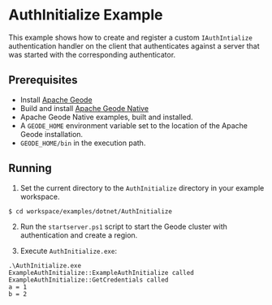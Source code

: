 # AuthInitialize Example
This example shows how to create and register a custom `IAuthIntialize` authentication
handler on the client that authenticates against a server that was started with the corresponding authenticator. 

## Prerequisites
* Install [Apache Geode](https://geode.apache.org)
* Build and install [Apache Geode Native](https://github.com/apache/geode-native)
* Apache Geode Native examples, built and installed.
* A `GEODE_HOME` environment variable set to the location of the Apache Geode installation.
* `GEODE_HOME/bin` in the execution path.

## Running
1. Set the current directory to the `AuthInitialize` directory in your example workspace.

  ```
  $ cd workspace/examples/dotnet/AuthInitialize
  ```

2. Run the `startserver.ps1` script to start the Geode cluster with authentication and create a region.

3. Execute `AuthInitialize.exe`:

  ```
.\AuthInitialize.exe
ExampleAuthInitialize::ExampleAuthInitialize called
ExampleAuthInitialize::GetCredentials called
a = 1
b = 2
  ```
